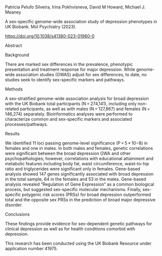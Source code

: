 Patrícia Pelufo Silveira, Irina Pokhvisneva, David M Howard, Michael J. Meaney

A sex-specific genome-wide association study of depression phenotypes in UK Biobank. Mol Psychiatry (2023).

https://doi.org/10.1038/s41380-023-01960-0

Abstract

Background

There are marked sex differences in the prevalence, phenotypic presentation and treatment response for major depression. While genome-wide association studies (GWAS) adjust for sex differences, to date, no studies seek to identify sex-specific markers and pathways.

Methods

A sex-stratified genome-wide association analysis for broad depression with the UK Biobank total participants (N = 274,141), including only non-related participants, as well as with males (N = 127,867) and females (N = 146,274) separately. Bioinformatics analyses were performed to characterize common and sex-specific markers and associated processes/pathways.

Results

We identified 11 loci passing genome-level significance (P < 5 × 10−8) in females and one in males. In both males and females, genetic correlations were significant between the broad depression GWA and other psychopathologies; however, correlations with educational attainment and metabolic features including body fat, waist circumference, waist-to-hip ratio and triglycerides were significant only in females. Gene-based analysis showed 147 genes significantly associated with broad depression in the total sample, 64 in the females and 53 in the males. Gene-based analysis revealed “Regulation of Gene Expression” as a common biological process, but suggested sex-specific molecular mechanisms. Finally, sex-specific polygenic risk scores (PRSs) for broad depression outperformed total and the opposite sex PRSs in the prediction of broad major depressive disorder.

Conclusions

These findings provide evidence for sex-dependent genetic pathways for clinical depression as well as for health conditions comorbid with depression.


This research has been conducted using the UK Biobank Resource under application number 41975.

